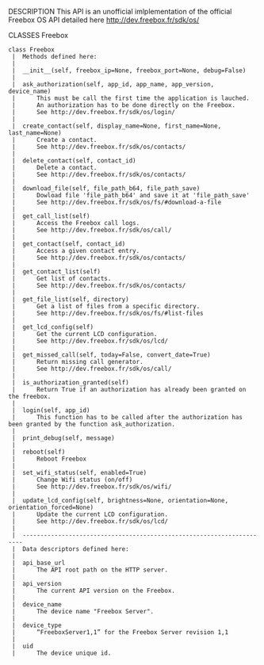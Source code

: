 DESCRIPTION
    This API is an unofficial imlplementation of the official Freebox OS API
    detailed here http://dev.freebox.fr/sdk/os/

CLASSES
    Freebox
    
    class Freebox
     |  Methods defined here:
     |  
     |  __init__(self, freebox_ip=None, freebox_port=None, debug=False)
     |  
     |  ask_authorization(self, app_id, app_name, app_version, device_name)
     |      This must be call the first time the application is lauched.
     |      An authorization has to be done directly on the Freebox.
     |      See http://dev.freebox.fr/sdk/os/login/
     |  
     |  create_contact(self, display_name=None, first_name=None, last_name=None)
     |      Create a contact.
     |      See http://dev.freebox.fr/sdk/os/contacts/
     |  
     |  delete_contact(self, contact_id)
     |      Delete a contact.
     |      See http://dev.freebox.fr/sdk/os/contacts/
     |  
     |  download_file(self, file_path_b64, file_path_save)
     |      Dowload file 'file_path_b64' and save it at 'file_path_save'
     |      See http://dev.freebox.fr/sdk/os/fs/#download-a-file
     |  
     |  get_call_list(self)
     |      Access the Freebox call logs.
     |      See http://dev.freebox.fr/sdk/os/call/
     |  
     |  get_contact(self, contact_id)
     |      Access a given contact entry.
     |      See http://dev.freebox.fr/sdk/os/contacts/
     |  
     |  get_contact_list(self)
     |      Get list of contacts.
     |      See http://dev.freebox.fr/sdk/os/contacts/
     |  
     |  get_file_list(self, directory)
     |      Get a list of files from a specific directory.
     |      See http://dev.freebox.fr/sdk/os/fs/#list-files
     |  
     |  get_lcd_config(self)
     |      Get the current LCD configuration.
     |      See http://dev.freebox.fr/sdk/os/lcd/
     |  
     |  get_missed_call(self, today=False, convert_date=True)
     |      Return missing call generator.
     |      See http://dev.freebox.fr/sdk/os/call/
     |  
     |  is_authorization_granted(self)
     |      Return True if an authorization has already been granted on the freebox.
     |  
     |  login(self, app_id)
     |      This function has to be called after the authorization has been granted by the function ask_authorization.
     |  
     |  print_debug(self, message)
     |  
     |  reboot(self)
     |      Reboot Freebox
     |  
     |  set_wifi_status(self, enabled=True)
     |      Change Wifi status (on/off)
     |      See http://dev.freebox.fr/sdk/os/wifi/
     |  
     |  update_lcd_config(self, brightness=None, orientation=None, orientation_forced=None)
     |      Update the current LCD configuration.
     |      See http://dev.freebox.fr/sdk/os/lcd/
     |  
     |  ----------------------------------------------------------------------
     |  Data descriptors defined here:
     |  
     |  api_base_url
     |      The API root path on the HTTP server.
     |  
     |  api_version
     |      The current API version on the Freebox.
     |  
     |  device_name
     |      The device name "Freebox Server".
     |  
     |  device_type
     |      “FreeboxServer1,1” for the Freebox Server revision 1,1
     |  
     |  uid
     |      The device unique id.

